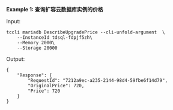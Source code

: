 **Example 1: 查询扩容云数据库实例的价格**



Input: 

```
tccli mariadb DescribeUpgradePrice --cli-unfold-argument  \
    --InstanceId tdsql-fdpjf5zh\
    --Memory 2000\
    --Storage 20000
```

Output: 
```
{
    "Response": {
        "RequestId": "7212a9ec-a235-2144-98d4-59fbe6f14d79",
        "OriginalPrice": 720,
        "Price": 720
    }
}
```

